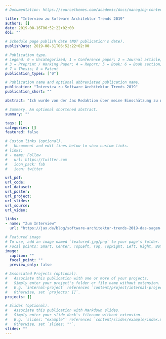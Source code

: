 ```yaml
---
# Documentation: https://sourcethemes.com/academic/docs/managing-content/

title: "Interview zu Software Architektur Trends 2019"
authors: []
date: 2019-08-16T06:52:22+02:00
doi: ""

# Schedule page publish date (NOT publication's date).
publishDate: 2019-08-31T06:52:22+02:00

# Publication type.
# Legend: 0 = Uncategorized; 1 = Conference paper; 2 = Journal article;
# 3 = Preprint / Working Paper; 4 = Report; 5 = Book; 6 = Book section;
# 7 = Thesis; 8 = Patent
publication_types: ["0"]

# Publication name and optional abbreviated publication name.
publication: "Interview zu Software Architektur Trends 2019"
publication_short: ""

abstract: "Ich wurde von der Jax Redaktion über meine Einschätzung zu Architektur-Trends, unterbelichteten Themen jenseits der Trends und den Aufgaben eines modernen Software-Architekten interviewt."

# Summary. An optional shortened abstract.
summary: ""

tags: []
categories: []
featured: false

# Custom links (optional).
#   Uncomment and edit lines below to show custom links.
# links:
# - name: Follow
#   url: https://twitter.com
#   icon_pack: fab
#   icon: twitter

url_pdf:
url_code:
url_dataset:
url_poster:
url_project:
url_slides:
url_source:
url_video:

links:
- name: "Zum Interview"
  url: "https://jax.de/blog/software-architektur-trends-2019-das-sagen-die-experten/"

# Featured image
# To use, add an image named `featured.jpg/png` to your page's folder.
# Focal points: Smart, Center, TopLeft, Top, TopRight, Left, Right, BottomLeft, Bottom, BottomRight.
image:
  caption: ""
  focal_point: ""
  preview_only: false

# Associated Projects (optional).
#   Associate this publication with one or more of your projects.
#   Simply enter your project's folder or file name without extension.
#   E.g. `internal-project` references `content/project/internal-project/index.md`.
#   Otherwise, set `projects: []`.
projects: []

# Slides (optional).
#   Associate this publication with Markdown slides.
#   Simply enter your slide deck's filename without extension.
#   E.g. `slides: "example"` references `content/slides/example/index.md`.
#   Otherwise, set `slides: ""`.
slides: ""
---
```

